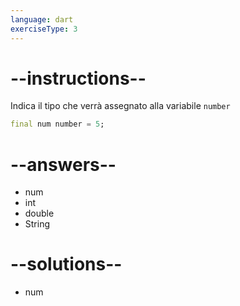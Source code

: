 ```yaml
---
language: dart
exerciseType: 3
---
```


# --instructions--

Indica il tipo che verrà assegnato alla variabile `number`
```dart
final num number = 5;
```

# --answers--

- num
- int
- double
- String

# --solutions--

- num

